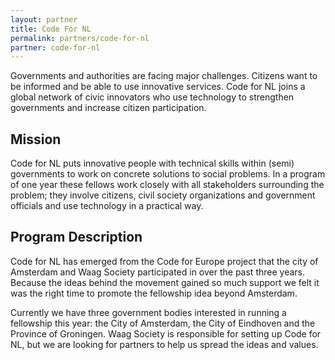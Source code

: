 ```yaml
---
layout: partner
title: Code For NL
permalink: partners/code-for-nl
partner: code-for-nl
---
```

Governments and authorities are facing major challenges. Citizens want to be
informed and be able to use innovative services. Code for NL joins a global
network of civic innovators who use technology to strengthen governments and
increase citizen participation.
<!--more-->
## Mission

Code for NL puts innovative people with technical skills within (semi) governments
to work on concrete solutions to social problems. In a program of one year these
fellows work closely with all stakeholders surrounding the problem; they involve
citizens, civil society organizations and government officials and use technology
in a practical way.

## Program Description

Code for NL has emerged from the Code for Europe project that the city of
Amsterdam and Waag Society participated in over the past three years. Because
the ideas behind the movement gained so much support we felt it was the right
time to promote the fellowship idea beyond Amsterdam.

Currently we have three government bodies interested in running a fellowship
this year: the City of Amsterdam, the City of Eindhoven and the Province of
Groningen. Waag Society is responsible for setting up Code for NL, but we are
looking for partners to help us spread the ideas and values.
